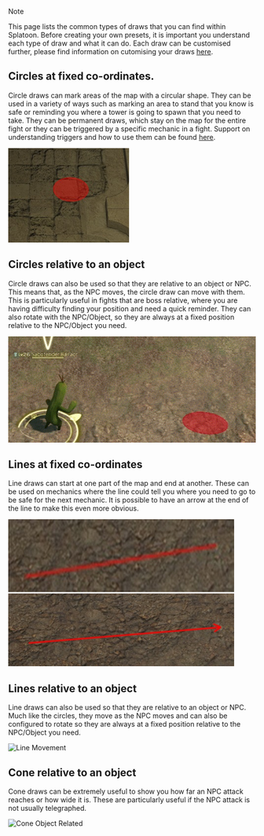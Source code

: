 >[!NOTE]
>This page lists the common types of draws that you can find within Splatoon. Before creating your own presets, it is important you understand each type of draw and what it can do. Each draw can be customised further, please find information on cutomising your draws [here](/Presets/EDITINGELEMENTS.md).

## Circles at fixed co-ordinates.

Circle draws can mark areas of the map with a circular shape. They can be used in a variety of ways such as marking an area to stand that you know is safe or reminding you where a tower is going to spawn that you need to take. They can be permanent draws, which stay on the map for the entire fight or they can be triggered by a specific mechanic in a fight. Support on understanding triggers and how to use them can be found [here](/Presets/TRIGGERTYPES.md).

![circlefixed](/docs/images/walkthrough/ccfixed.jpg)

## Circles relative to an object

Circle draws can also be used so that they are relative to an object or NPC. This means that, as the NPC moves, the circle draw can move with them. This is particularly useful in fights that are boss relative, where you are having difficulty finding your position and need a quick reminder. They can also rotate with the NPC/Object, so they are always at a fixed position relative to the NPC/Object you need.

![circlerelative](/docs/images/walkthrough/ccmovement.gif)

## Lines at fixed co-ordinates

Line draws can start at one part of the map and end at another. These can be used on mechanics where the line could tell you where you need to go to be safe for the next mechanic. It is possible to have an arrow at the end of the line to make this even more obvious.

![linefixed](/docs/images/walkthrough/lfixed.jpg)
![linearrow](/docs/images/walkthrough/larrow.jpg)

## Lines relative to an object

Line draws can also be used so that they are relative to an object or NPC. Much like the circles, they move as the NPC moves and can also be configured to rotate so they are always at a fixed position relative to the NPC/Object you need.

![Line Movement](https://github.com/user-attachments/assets/43593dd7-3919-4693-84c1-126c2c092eb3)

## Cone relative to an object

Cone draws can be extremely useful to show you how far an NPC attack reaches or how wide it is. These are particularly useful if the NPC attack is not usually telegraphed.

<img width="500" alt="Cone Object Related" src="https://github.com/user-attachments/assets/c8d07a17-5db2-43b5-87cb-3b08341cb257">
